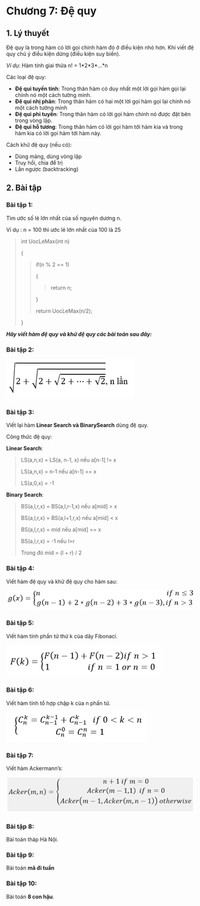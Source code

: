 # Chương 7: Đệ quy

## 1. Lý thuyết

Đệ quy là trong hàm có lời gọi chính hàm đó ở điều kiện nhỏ hơn. Khi viết đệ quy chú ý điều kiện dừng \(điều kiện suy biến\).

_Ví dụ_: Hàm tính giai thừa n! = 1\*2\*3\*…\*n

Các loại đệ quy:

* **Đệ qui tuyến tính**: Trong thân hàm có duy nhất một lời gọi hàm gọi lại chính nó một cách tường minh.
* **Đê qui nhị phân**: Trong thân hàm có hai một lời gọi hàm gọi lại chính nó một cách tường minh
* **Đệ qui phi tuyến**: Trong thân hàm có lời gọi hàm chính nó được đặt bên trong vòng lặp.
* **Đệ qui hỗ tương**: Trong thân hàm có lời gọi hàm tới hàm kia và trong hàm kia có lời gọi hàm tới hàm này.

Cách khử đệ quy \(nếu có\):

* Dùng mảng, dùng vòng lặp
* Truy hồi, chia để trị
* Lần ngược \(backtracking\)

## 2. Bài tập

### Bài tập 1:

Tìm ước số lẻ lớn nhất của số nguyên dương n.

Ví dụ : n = 100 thì ước lẻ lớn nhất của 100 là 25

> int UocLeMax\(int n\)
>
> {
>
> > if\(n % 2 == 1\)
> >
> > {
> >
> > > return n;
> >
> > }
> >
> > return UocLeMax\(n/2\);
>
> }

_**Hãy viết hàm đệ quy và khử đệ quy các bài toán sau đây:**_

### Bài tập 2:

![](/assets/Canban2dq.PNG)

### Bài tập 3:

Viết lại hàm **Linear Search **và** BinarySearch** dùng đệ quy.

Công thức đệ quy:

**Linear Search**:

> LS\(a,n,x\) = LS\(a, n-1, x\)  nếu a\[n-1\] != x
>
> LS\(a,n,x\) = n-1  nếu a\[n-1\] == x
>
> LS\(a,0,x\) = -1

**Binary Search**:

> BS\(a,l,r,x\) = BS\(a,l,r-1,x\)  nếu a\[mid\] &gt; x
>
> BS\(a,l,r,x\) = BS\(a,l+1,r,x\)  nếu a\[mid\] &lt; x
>
> BS\(a,l,r,x\) = mid  nếu a\[mid\] == x
>
> BS\(a,l,r,x\) = -1  nếu l&gt;r
>
> Trong đó mid = \(l + r\) / 2

### Bài tập 4:

Viết hàm đệ quy và khử đệ quy cho hàm sau:

![](/assets/bt04dq.PNG)

### Bài tập 5:

Viết hàm tính phần tử thứ k của dãy Fibonaci.

![](/assets/bt5dq.PNG)

### Bài tập 6:

Viết hàm tính tổ hợp chập k của n phần tử.

![](/assets/bt6dq.PNG)

### Bài tập 7:

Viết hàm Ackermann’s:

![](/assets/bt8dq.PNG)

### Bài tập 8:

Bài toán tháp Hà Nội.

### Bài tập 9:

Bài toán **mã đi tuần**

### Bài tập 10:

Bài toán **8 con hậu**.

